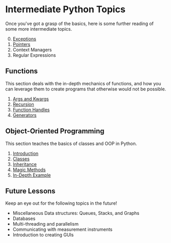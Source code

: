 # Intermediate Python Topics

Once you've got a grasp of the basics, here is some further reading of some more intermediate topics.

0. [Exceptions](exceptions.md)
1. [Pointers](pointers.md)
2. Context Managers
3. Regular Expressions

## Functions

This section deals with the in-depth mechanics of functions, and how you can leverage them to create programs that otherwise would not be possible.

1. [Args and Kwargs](Functions/argskwargs.md)
2. [Recursion](Functions/recursion.md)
3. [Function Handles](Functions/functionhandles.md)
4. [Generators](Functions/generators.md)

## Object-Oriented Programming

This section teaches the basics of classes and OOP in Python.

1. [Introduction](Classes/introduction.md)
2. [Classes](Classes/classes.md)
3. [Inheritance](Classes/inheritance.md)
4. [Magic Methods](Classes/magicmethod.md)
5. [In-Depth Example](Classes/example/README.md)

## Future Lessons

Keep an eye out for the following topics in the future!

- Miscellaneous Data structures: Queues, Stacks, and Graphs
- Databases
- Multi-threading and parallelism
- Communicating with measurement instruments
- Introduction to creating GUIs